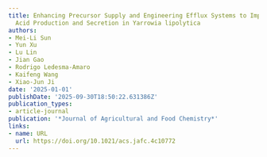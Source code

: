 ```yaml
---
title: Enhancing Precursor Supply and Engineering Efflux Systems to Improve Abscisic
  Acid Production and Secretion in Yarrowia lipolytica
authors:
- Mei-Li Sun
- Yun Xu
- Lu Lin
- Jian Gao
- Rodrigo Ledesma‐Amaro
- Kaifeng Wang
- Xiao‐Jun Ji
date: '2025-01-01'
publishDate: '2025-09-30T18:50:22.631386Z'
publication_types:
- article-journal
publication: '*Journal of Agricultural and Food Chemistry*'
links:
- name: URL
  url: https://doi.org/10.1021/acs.jafc.4c10772
---
```

